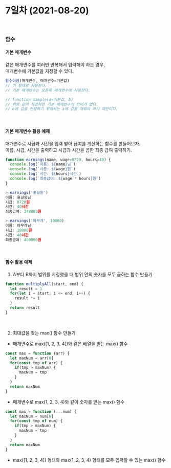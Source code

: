 # 7일차 (2021-08-20)
<br>

### 함수  

#### 기본 매개변수   
같은 매개변수를 여러번 반복해서 입력해야 하는 경우,   
매개변수에 기본값을 지정할 수 있다.

```javascript
함수이름(매개변수, 매개변수=기본값)
// 이 형태로 사용한다.
// 기본 매개변수는 오른쪽 매개변수애 사용한다.

// function sample(a=기본값, b)
// 위와 같이 작성하면 기본 매개변수의 의미가 없다.
// b에 값을 전달하기 위해서는 a에 값을 채워야 하기 때문이다.
```
<br>

#### 기본 매개변수 활용 예제   
매개변수로 시급과 시간을 입력 받아 급여를 계산하는 함수를 만들어보자.   
이름, 시급, 시간을 출력하고 시급과 시간을 곱한 최종 급여 출력하기.

```javascript 
function earnings(name, wage=8720, hours=40) {
  console.log(`이름: ${name}님`)
  console.log(`시급: ${wage}원`)
  console.log(`시간: ${hours}시간`)
  console.log(`최종급여: ${wage * hours}원`)
}

> earnings('홍길동')
이름: 홍길동님
시급: 8720원
시간: 40시간
최종급여: 348800원

> earnings('아무개', 10000)
이름: 아무개님
시급: 10000원
시간: 40시간
최종급여: 400000원
```
<br>

#### 함수 활용 예제
1. A부터 B까지 범위를 지정했을 때 범위 안의 숫자를 모두 곱하는 함수 만들기
```javascript
function multiplyAll(start, end) {
  let result = 1
  for(let i = start; i <= end; i++) {
    result *= i
  }
  return result
}
```
<br>

2. 최대값을 찾는 max() 함수 만들기
  * 매개변수로 max(\[1, 2, 3, 4\])와 같은 배열을 받는 max() 함수
  ```javascript
  const max = function (arr) {
    let maxNum = arr[0]
    for(const tmp of arr) {
      if(tmp > maxNum) {
        maxNum = tmp
      }
    }
    return maxNum
  }
  ```
  * 매개변수로 max(1, 2, 3, 4)와 같이 숫자를 받는 max() 함수
  ```javascript
  const max = function (...num) {
    let maxNum = num[0]
    for(const tmp of num) {
      if(tmp > maxNum) {
        maxNum = tmp
      }
    }
    return maxNum
  }
  ```
  * max(\[1, 2, 3, 4\]) 형태와 max(1, 2, 3, 4) 형태를 모두 입력할 수 있는 max() 함수
  ```javascript
  ```
